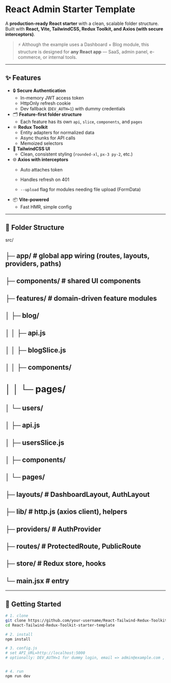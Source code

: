 # React Admin Starter Template

A **production-ready React starter** with a clean, scalable folder structure.  
Built with **React, Vite, TailwindCSS, Redux Toolkit, and Axios (with secure interceptors)**.

> ⚡️ Although the example uses a Dashboard + Blog module, this structure is designed for **any React app** — SaaS, admin panel, e-commerce, or internal tools.

---

## ✨ Features

- 🔒 **Secure Authentication**
  - In-memory JWT access token
  - HttpOnly refresh cookie
  - Dev fallback (`DEV_AUTH=1`) with dummy credentials
- 🗂 **Feature-first folder structure**
  - Each feature has its own `api`, `slice`, `components`, and `pages`
- ⚛️ **Redux Toolkit**
  - Entity adapters for normalized data
  - Async thunks for API calls
  - Memoized selectors
- 🎨 **TailwindCSS UI**
  - Clean, consistent styling (`rounded-xl`, `px-3 py-2`, etc.)
- 🌐 **Axios with interceptors**
  - Auto attaches token
  - Handles refresh on 401

  - `--upload` flag for modules needing file upload (FormData)
- 📦 **Vite-powered**
  - Fast HMR, simple config

---

## 📁 Folder Structure


src/
## ├─ app/ # global app wiring (routes, layouts, providers, paths)
## ├─ components/ # shared UI components
## ├─ features/ # domain-driven feature modules
## │ ├─ blog/
## │ │ ├─ api.js
## │ │ ├─ blogSlice.js
## │ │ ├─ components/
#  │ │ └─ pages/
## │ └─ users/
## │ ├─ api.js
## │ ├─ usersSlice.js
## │ ├─ components/
## │ └─ pages/
## ├─ layouts/ # DashboardLayout, AuthLayout
## ├─ lib/ # http.js (axios client), helpers
## ├─ providers/ # AuthProvider
## ├─ routes/ # ProtectedRoute, PublicRoute
## ├─ store/ # Redux store, hooks
## └─ main.jsx # entry



---

## 🚀 Getting Started

```bash
# 1. clone
git clone https://github.com/your-username/React-Tailwind-Redux-Toolkit-starter-template.git
cd React-Tailwind-Redux-Toolkit-starter-template

# 2. install
npm install

# 3. config.js
# set API_URL=http://localhost:5000
# optionally: DEV_AUTH=1 for dummy login, email => admin@example.com , password => admin123


# 4. run
npm run dev


